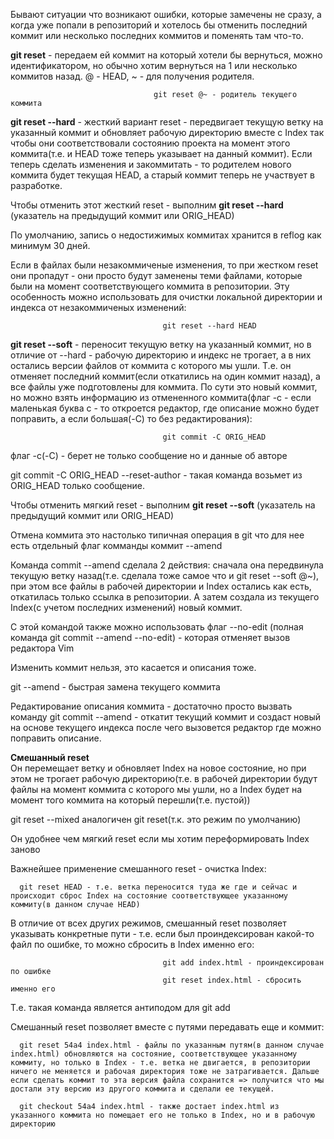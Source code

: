 Бывают ситуации что возникают ошибки, которые замечены не сразу, а когда уже попали в репозиторий и хотелось бы отменить последний коммит или несколько последних коммитов и поменять там что-то.  

**git reset** - передаем ей коммит на который хотели бы вернуться, можно идентификатором, но обычно хотим вернуться на 1 или несколько коммитов назад. @ - HEAD, ~ - для получения родителя.  

                                    git reset @~ - родитель текущего коммита  

**git reset --hard** - жесткий вариант reset - передвигает текущую ветку на указанный коммит и обновляет рабочую директорию вместе с Index так чтобы они соответствовали состоянию проекта на момент этого коммита(т.е. и HEAD тоже теперь указывает на данный коммит). Если теперь сделать изменения и закоммитать - то родителем нового коммита будет текущая HEAD, а старый коммит теперь не участвует в разработке.  

Чтобы отменить этот жесткий reset - выполним **git reset --hard** (указатель на предыдущий коммит или ORIG_HEAD)  

По умолчанию, запись о недостижимых коммитах хранится в reflog как минимум 30 дней.  

Если в файлах были незакоммиченые изменения, то при жестком reset они пропадут - они просто будут заменены теми файлами, которые были на момент соответствующего коммита в репозитории. Эту особенность можно использовать для очистки локальной директории и индекса от незакоммиченых изменений:  

                                      git reset --hard HEAD

**git reset --soft** - переносит текущую ветку на указанный коммит, но в отличие от --hard - рабочую директорию и индекс не трогает, а в них остались версии файлов от коммита с которого мы ушли. Т.е. он отменяет последний коммит(если откатились на один коммит назад), а все файлы уже подготовлены для коммита. По сути это новый коммит, но можно взять информацию из отмененного коммита(флаг -c - если маленькая буква с - то откроется редактор, где описание можно будет поправить, а если большая(-С) то без редактирования):  

                                      git commit -С ORIG_HEAD  

флаг -с(-С) - берет не только сообщение но и данные об авторе  

git commit -C ORIG_HEAD --reset-author - такая  команда возьмет из ORIG_HEAD только сообщение.  

Чтобы отменить мягкий reset - выполним **git reset --soft** (указатель на предыдущий коммит или ORIG_HEAD)  

Отмена коммита это настолько типичная операция в git что для нее есть отдельный флаг комманды коммит --amend  

Команда commit --amend сделала 2 действия: сначала она передвинула текущую ветку назад(т.е. сделала тоже самое что и git reset --soft @~), при этом все файлы в рабочей директории и Index остались как есть, откатилась только ссылка в репозитории. А затем создала из текущего Index(с учетом последних изменений) новый коммит.  

С этой командой также можно использовать флаг --no-edit (полная команда git commit --amend --no-edit) - которая отменяет вызов редактора Vim

Изменить коммит нельзя, это касается и описания тоже.  

git --amend - быстрая замена текущего коммита  

Редактирование описания коммита - достаточно просто вызвать команду git commit --amend - откатит текущий коммит и создаст новый на основе текущего индекса после чего вызовется редактор где можно поправить описание.  

**Смешанный reset**  
Он перемещает ветку и обновляет Index на новое состояние, но при этом не трогает рабочую директорию(т.е. в рабочей директории будут файлы на момент коммита с которого мы ушли, но а Index будет на момент того коммита на который перешли(т.е. пустой))  

git reset --mixed аналогичен git reset(т.к. это режим по умолчанию)  

Он удобнее чем мягкий reset если мы хотим переформировать Index заново  

Важнейшее применение смешанного reset - очистка Index:  

      git reset HEAD - т.е. ветка переносится туда же где и сейчас и происходит сброс Index на состояние соответствующее указанному коммиту(в данном случае HEAD)  

В отличие от всех других режимов, смешанный reset позволяет указывать конкретные пути - т.е. если был проиндексирован какой-то файл по ошибке, то можно сбросить в Index именно его:  

                                      git add index.html - проиндексирован по ошибке
                                      git reset index.html - сбросить именно его  

Т.е. такая команда является антиподом для git add  

Смешанный reset позволяет вместе с путями передавать еще и коммит:  

      git reset 54a4 index.html - файлы по указанным путям(в данном случае index.html) обновляются на состояние, соответствующее указанному коммиту, но только в Index - т.е. ветка не двигается, в репозитории ничего не меняется и рабочая директория тоже не затрагивается. Дальше если сделать коммит то эта версия файла сохранится => получится что мы достали эту версию из другого коммита и сделали ее текущей.  

      git checkout 54a4 index.html - также достает index.html из указанного коммита но помещает его не только в Index, но и в рабочую директорию